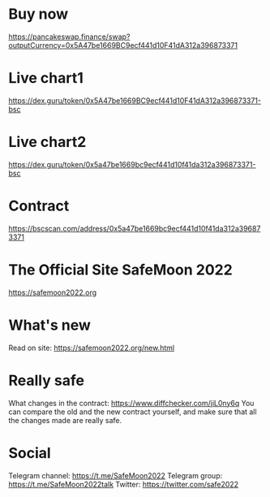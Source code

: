 # Buy now
https://pancakeswap.finance/swap?outputCurrency=0x5A47be1669BC9ecf441d10F41dA312a396873371

# Live chart1
https://dex.guru/token/0x5A47be1669BC9ecf441d10F41dA312a396873371-bsc

# Live chart2
https://dex.guru/token/0x5a47be1669bc9ecf441d10f41da312a396873371-bsc

# Contract
https://bscscan.com/address/0x5a47be1669bc9ecf441d10f41da312a396873371

# The Official Site SafeMoon 2022
https://safemoon2022.org

# What's new
Read on site:  https://safemoon2022.org/new.html

# Really safe
What changes in the contract: https://www.diffchecker.com/jiL0ny6q
You can compare the old and the new contract yourself, and make sure that all the changes made are really safe.

# Social
Telegram channel:  https://t.me/SafeMoon2022
Telegram group: https://t.me/SafeMoon2022talk
Twitter: https://twitter.com/safe2022
